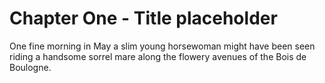 # Chapter One - Title placeholder

   One fine morning in May a slim young horsewoman might have been seen riding a handsome sorrel mare along the flowery avenues of the Bois de Boulogne.